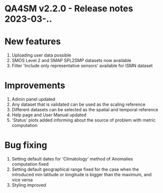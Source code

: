 QA4SM v2.2.0 - Release notes 2023-03-..
=======================================================
# New features

1. Uploading user data possible
2. SMOS Level 2 and SMAP SPL2SMP datasets now available
3. Filter 'Include only representative sensors' available for ISMN dataset

# Improvements

1. Admin panel updated 
2. Any dataset that is validated can be used as the scaling reference 
3. Different datasets can be selected as the spatial and temporal reference 
4. Help page and User Manual updated 
5. 'Status' plots added informing about the source of problem with metric computation

# Bug fixing 

1. Setting default dates for 'Climatology' method of Anomalies computation fixed
2. Setting default geographical range fixed for the case when the introduced min latitude or longitude is bigger than the maximum, and vice versa
3. Styling improved
